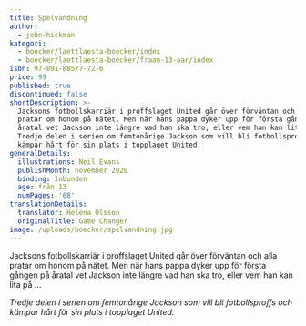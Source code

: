 ```yaml
---
title: Spelvändning
author:
  - john-hickman
kategori:
  - boecker/laettlaesta-boecker/index
  - boecker/laettlaesta-boecker/fraan-13-aar/index
isbn: 97-891-88577-72-6
price: 99
published: true
discontinued: false
shortDescription: >-
  Jacksons fotbollskarriär i proffslaget United går över förväntan och alla
  pratar om honom på nätet. Men när hans pappa dyker upp för första gången på
  åratal vet Jackson inte längre vad han ska tro, eller vem han kan lita på ...
  Tredje delen i serien om femtonårige Jackson som vill bli fotbollsproffs och
  kämpar hårt för sin plats i topplaget United.
generalDetails:
  illustrations: Neil Evans
  publishMonth: november 2020
  binding: Inbunden
  age: från 13
  numPages: '68'
translationDetails:
  translator: Helena Olsson
  originalTitle: Game Changer
image: /uploads/boecker/spelvandning.jpg
---
```

Jacksons fotbollskarriär i proffslaget United går över förväntan och alla pratar om honom på nätet. Men när hans pappa dyker upp för första gången på åratal vet Jackson inte längre vad han ska tro, eller vem han kan lita på ...

_Tredje delen i serien om femtonårige Jackson som vill bli fotbollsproffs och kämpar hårt för sin plats i topplaget United._
